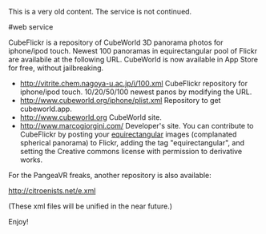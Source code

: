 
This is a very old content. The service is not continued.

#web service

CubeFlickr is a repository of CubeWorld 3D panorama photos for iphone/ipod touch. Newest 100 panoramas in equirectangular pool of Flickr are availabile at the following URL. CubeWorld is now available in App Store for free, without jailbreaking.

* http://vitrite.chem.nagoya-u.ac.jp/i/100.xml CubeFlickr repository for iphone/ipod touch. 10/20/50/100 newest panos by modifying the URL.
* http://www.cubeworld.org/iphone/plist.xml Repository to get cubeworld.app.
* http://www.cubeworld.org CubeWorld site.
* http://www.marcogiorgini.com/ Developer's site.
You can contribute to CubeFlickr by posting your [equirectangular](/Wikipedia:equirectangular) images (complanated spherical panorama) to Flickr, adding the tag "equirectangular", and setting the Creative commons license with permission to derivative works.



For the PangeaVR freaks, another repository is also available:

http://citroenists.net/e.xml

(These xml files will be unified in the near future.)



Enjoy!

<!--  -->

